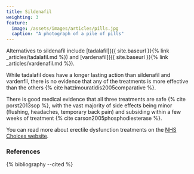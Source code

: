 ```yaml
---
title: Sildenafil
weighting: 3
feature:
  image: /assets/images/articles/pills.jpg
  caption: "A photograph of a pile of pills"
---
```


Alternatives to sildenafil include [tadalafil]({{ site.baseurl }}{% link _articles/tadalafil.md %}) and [vardenafil]({{ site.baseurl }}{% link _articles/vardenafil.md %}).

While tadalafil does have a longer lasting action than sildenafil and vardenfil, there is no evidence that any of the treatments is more effective than the others {% cite hatzimouratidis2005comparative %}.

There is good medical evidence that all three treatments are safe {% cite porst2013sop %}, with the vast majority of side effects being minor (flushing, headaches, temporary back pain) and subsiding within a few weeks of treatment {% cite carson2005phosphodiesterase %}.

You can read more about erectile dysfunction treatments on the [NHS Choices website](http://www.nhs.uk/Conditions/Erectile-dysfunction/Pages/Treatment.aspx).

### References

{% bibliography --cited %}